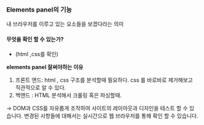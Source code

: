 ### Elements panel의 기능

내 브라우저를 이루고 있는 요소들을 보겠다라는 의미

#### 무엇을 확인 할 수 있는가?
- (html ,css를 확인)

**elements panel 잘써야하는 이유**
1. 프론트 앤드: html , css 구조를 분석할때 필요하다. css 를 바로바로 제거해보고 직관적으로 알 수 있다.
2. 백앤드 : HTML 분석해서 크롤링 혹은 파싱할때.

->   DOM과 CSS를 자유롭게 조작하여 사이트의 레이아웃과 디자인을 테스트 할 수 있습니다.   변경된 사항들에 대해서는 실시간으로 웹 브라우저를 통해 확인 할 수 있습니다.

